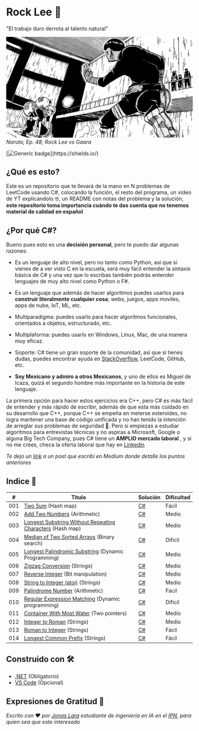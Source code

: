 # Rock Lee 🦾

"El trabajo duro derrota al talento natural"

![Rock Lee](/Sources/Lee-Gaara.svg)
_Naruto, Ep. 48; Rock Lee  vs Gaara_ 

[![Generic badge](https://img.shields.io/badge/Made%20with-CSharp-rgb(1,143,204).svg)](https://shields.io/)

## ¿Qué es esto?

Este es un repositorio que te llevará de la mano en N problemas de LeetCode usando C#, colocando la función, el resto del programa, un video de YT explicandolo 🤓, un README con notas del problema y la solución, **este repositorio toma importancia cuándo te das cuenta que no tenemos material de calidad en español**

## ¿Por qué C#?

Bueno pues esto es una **decisión personal**, pero te puedo dar algunas razones:

- Es un lenguaje de alto nivel, pero no tanto como Python, asi que si vienes de a ver visto C en la escuela, será muy fácil entender la sintaxis básica de C# y una vez que lo escribas también podrás entender lenguajes de muy alto nivel como Python o F#.

- Es un lenguaje que además de hacer algoritmos puedes usarlos para **construir literalmente cualquier cosa**; webs, juegos, apps moviles, apps de nube, IoT, ML, etc.

- Multiparadigma: puedes usarlo para hacer algoritmos funcionales, orientados a objetos, estructurado, etc.

- Multiplaforma: puedes usarlo en Windows, Linux, Mac, de una manera muy eficaz.

- Soporte: C# tiene un gran soporte de la comunidad, así que si tienes dudas, puedes encontrar ayuda en [StackOverflow](https://www.youtube.com/watch?v=nZX13dVxnJw), LeetCode, GitHub, etc.

- **Soy Mexicano y admiro a otros Mexicanos**, y uno de ellos es Miguel de Icaza, quizá el segundo hombre más importante en la historia de este lenguaje.

La primera opción para hacer estos ejercicios era C++, pero C# es más fácil de entender y más rápido de escribir, además de que esta más cuidado en su desarrollo que C++, porque C++ se empeña en meterse esteroides, no logra mantener una base de código unificada y no han tenido la intención de arreglar sus problemas de seguridad 🫣. Pero si empiezas a estudiar algoritmos para entrevistas técnicas y no aspiras a Microsoft, Google o alguna Big Tech Company, pues C# tiene un **AMPLIO mercado laboral** , y si no me crees, checa la oferta laboral que hay en [Linkedin](https://www.linkedin.com/jobs/search/?keywords=c%23&location=Mexico&geoId=103644278&trk=public_jobs_jobs-search-bar_search-submit&position=1&pageNum=0)

_Te dejo un [link](https://medium.com/@jonas_lara/c-solo-sirve-para-crear-aplicaciones-en-windows-6077246c02da) a un post que escribí en Medium donde detalle los puntos anteriores_


## Indice 📖

| # | Titulo | Solución | Dificultad |
|---| ----- | -------- | ---------- |
|001|[Two Sum](https://leetcode.com/problems/two-sum/) (Hash map) | [C#](https://github.com/Jonas-Lara/Ergo/blob/master/Algoritmos/01-TwoSums.cpp)|Fácil|
|002|[Add Two Numbers](https://leetcode.com/problems/add-two-numbers/) (Arithmetic) | [C#](https://github.com/Jonas-Lara/Ergo/blob/master/Algoritmos/02-AddTwoNumbers.cpp)|Medio|
|003|[Longest Substring Without Repeating Characters](https://leetcode.com/problems/longest-substring-without-repeating-characters/) (Hash map) | [C#](https://github.com/Jonas-Lara/Ergo/blob/master/Algoritmos/03-LongestSubstringWithoutRepeatingCharacters.cpp)|Medio|
|004|[Median of Two Sorted Arrays](https://leetcode.com/problems/median-of-two-sorted-arrays/) (Binary search) | [C#](https://github.com/Jonas-Lara/Ergo/blob/master/Algoritmos/04-MedianOfTwoSortedArrays.cpp)|Díficil|
|005|[Longest Palindromic Substring](https://leetcode.com/problems/longest-palindromic-substring/) (Dynamic Programming) | [C#](https://github.com/Jonas-Lara/Ergo/blob/master/Algoritmos/05-LongestPalindromicSubstring.cpp)|Medio|
|006|[Zigzag Conversion](https://leetcode.com/problems/zigzag-conversion/) (Strings) | [C#]()|Medio|
|007|[Reverse Integer](https://leetcode.com/problems/reverse-integer/) (Bit manipulation) | [C#]()|Medio|
|008|[String to Integer (atoi)](https://leetcode.com/problems/string-to-integer-atoi/) (Strings) | [C#]()|Medio|
|009|[Palindrome Number](https://leetcode.com/problems/palindrome-number/) (Arithmetic) | [C#]()|Fácil|
|010|[Regular Expression Matching](https://leetcode.com/problems/regular-expression-matching/) (Dynamic programming) | [C#]()|Díficil|
|011|[Container With Most Water](https://leetcode.com/problems/container-with-most-water/) (Two pointers) | [C#]()|Medio|
|012|[Integer to Roman](https://leetcode.com/problems/integer-to-roman/) (Strings) | [C#]()|Medio|
|013|[Roman to Integer](https://leetcode.com/problems/roman-to-integer/) (Strings) | [C#]()|Fácil|
|014|[Longest Common Prefix](https://leetcode.com/problems/longest-common-prefix/) (Strings)| [C#]()|Fácil|


## Construido con 🛠️

- [.NET](https://dotnet.microsoft.com/download) (Obligatorio)
- [VS Code](https://code.visualstudio.com/) (Opcional)

## Expresiones de Gratitud 🎁

_Escrito con ❤️ por [Jonas Lara](https://twitter.com/Jonas_1ara) estudiante de ingeniería en IA en el  [IPN](https://www.ipn.mx/), para quien sea que este interesado_
